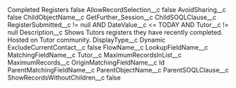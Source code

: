 <?xml version="1.0" encoding="UTF-8"?>
<CustomMetadata xmlns="http://soap.sforce.com/2006/04/metadata" xmlns:xsi="http://www.w3.org/2001/XMLSchema-instance" xmlns:xsd="http://www.w3.org/2001/XMLSchema">
    <label>Completed Registers</label>
    <protected>false</protected>
    <values>
        <field>AllowRecordSelection__c</field>
        <value xsi:type="xsd:boolean">false</value>
    </values>
    <values>
        <field>AvoidSharing__c</field>
        <value xsi:type="xsd:boolean">false</value>
    </values>
    <values>
        <field>ChildObjectName__c</field>
        <value xsi:type="xsd:string">GetFurther_Session__c</value>
    </values>
    <values>
        <field>ChildSOQLClause__c</field>
        <value xsi:type="xsd:string">RegisterSubmitted__c != null AND DateValue__c &lt;= TODAY AND Tutor__c != null</value>
    </values>
    <values>
        <field>Description__c</field>
        <value xsi:type="xsd:string">Shows Tutors registers they have recently completed. Hosted on Tutor community.</value>
    </values>
    <values>
        <field>DisplayType__c</field>
        <value xsi:type="xsd:string">Dynamic</value>
    </values>
    <values>
        <field>ExcludeCurrentContact__c</field>
        <value xsi:type="xsd:boolean">false</value>
    </values>
    <values>
        <field>FlowName__c</field>
        <value xsi:nil="true"/>
    </values>
    <values>
        <field>LookupFieldName__c</field>
        <value xsi:nil="true"/>
    </values>
    <values>
        <field>MatchingFieldName__c</field>
        <value xsi:type="xsd:string">Tutor__c</value>
    </values>
    <values>
        <field>MaximumRecordsInList__c</field>
        <value xsi:nil="true"/>
    </values>
    <values>
        <field>MaximumRecords__c</field>
        <value xsi:nil="true"/>
    </values>
    <values>
        <field>OriginMatchingFieldName__c</field>
        <value xsi:type="xsd:string">Id</value>
    </values>
    <values>
        <field>ParentMatchingFieldName__c</field>
        <value xsi:nil="true"/>
    </values>
    <values>
        <field>ParentObjectName__c</field>
        <value xsi:nil="true"/>
    </values>
    <values>
        <field>ParentSOQLClause__c</field>
        <value xsi:nil="true"/>
    </values>
    <values>
        <field>ShowRecordsWithoutChildren__c</field>
        <value xsi:type="xsd:boolean">false</value>
    </values>
</CustomMetadata>
